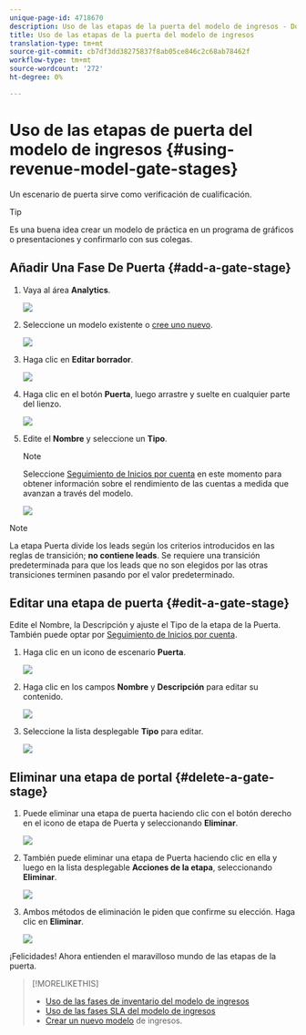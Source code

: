 ```yaml
---
unique-page-id: 4718670
description: Uso de las etapas de la puerta del modelo de ingresos - Documentos de marketing - Documentación del producto
title: Uso de las etapas de la puerta del modelo de ingresos
translation-type: tm+mt
source-git-commit: cb7df3dd38275837f8ab05ce846c2c68ab78462f
workflow-type: tm+mt
source-wordcount: '272'
ht-degree: 0%

---
```



# Uso de las etapas de puerta del modelo de ingresos {#using-revenue-model-gate-stages}

Un escenario de puerta sirve como verificación de cualificación.

>[!TIP]
>
>Es una buena idea crear un modelo de práctica en un programa de gráficos o presentaciones y confirmarlo con sus colegas.

## Añadir Una Fase De Puerta {#add-a-gate-stage}

1. Vaya al área **Analytics**.

   ![](assets/image2015-4-27-23-3a27-3a43.png)

1. Seleccione un modelo existente o [cree uno nuevo](/help/marketo/product-docs/reporting/revenue-cycle-analytics/revenue-cycle-models/create-a-new-revenue-model.md).

   ![](assets/image2015-4-27-15-3a6-3a30.png)

1. Haga clic en **Editar borrador**.

   ![](assets/image2015-4-27-12-3a10-3a49.png)

1. Haga clic en el botón **Puerta**, luego arrastre y suelte en cualquier parte del lienzo.

   ![](assets/image2015-4-27-16-3a54-3a19.png)

1. Edite el **Nombre** y seleccione un **Tipo**.

   >[!NOTE]
   >
   >Seleccione [Seguimiento de Inicios por cuenta](/help/marketo/product-docs/reporting/revenue-cycle-analytics/revenue-cycle-models/start-tracking-by-account-in-the-revenue-modeler.md) en este momento para obtener información sobre el rendimiento de las cuentas a medida que avanzan a través del modelo.

   ![](assets/image2015-4-28-12-3a1-3a7.png)

>[!NOTE]
>
>La etapa Puerta divide los leads según los criterios introducidos en las reglas de transición; **no contiene leads**. Se requiere una transición predeterminada para que los leads que no son elegidos por las otras transiciones terminen pasando por el valor predeterminado.

## Editar una etapa de puerta {#edit-a-gate-stage}

Edite el Nombre, la Descripción y ajuste el Tipo de la etapa de la Puerta. También puede optar por [Seguimiento de Inicios por cuenta](/help/marketo/product-docs/reporting/revenue-cycle-analytics/revenue-cycle-models/start-tracking-by-account-in-the-revenue-modeler.md).

1. Haga clic en un icono de escenario **Puerta**.

   ![](assets/image2015-4-27-17-3a11-3a41.png)

1. Haga clic en los campos **Nombre** y **Descripción** para editar su contenido.

   ![](assets/image2015-4-28-12-3a17-3a22.png)

1. Seleccione la lista desplegable **Tipo** para editar.

   ![](assets/image2015-4-27-17-3a14-3a7.png)

## Eliminar una etapa de portal {#delete-a-gate-stage}

1. Puede eliminar una etapa de puerta haciendo clic con el botón derecho en el icono de etapa de Puerta y seleccionando **Eliminar**.

   ![](assets/image2015-4-28-12-3a30-3a19.png)

1. También puede eliminar una etapa de Puerta haciendo clic en ella y luego en la lista desplegable **Acciones de la etapa**, seleccionando **Eliminar**.

   ![](assets/image2015-4-28-12-3a56-3a28.png)

1. Ambos métodos de eliminación le piden que confirme su elección. Haga clic en **Eliminar**.

   ![](assets/image2015-4-28-12-3a52-3a22.png)

¡Felicidades! Ahora entienden el maravilloso mundo de las etapas de la puerta.

>[!MORELIKETHIS]
>
>* [Uso de las fases de inventario del modelo de ingresos](/help/marketo/product-docs/reporting/revenue-cycle-analytics/revenue-cycle-models/using-revenue-model-inventory-stages.md)
>* [Uso de las fases SLA del modelo de ingresos](/help/marketo/product-docs/reporting/revenue-cycle-analytics/revenue-cycle-models/using-revenue-model-sla-stages.md)
>* [Crear un nuevo modelo](/help/marketo/product-docs/reporting/revenue-cycle-analytics/revenue-cycle-models/create-a-new-revenue-model.md) de ingresos.


